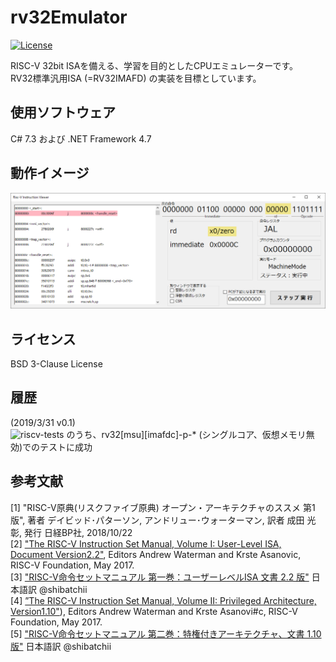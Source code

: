 # rv32Emulator
[![License](https://img.shields.io/badge/license-BSD--3--Clause-blue.svg)](https://github.com/roy-n-roy/rv32Emulator/blob/master/LICENSE)

RISC-V 32bit ISAを備える、学習を目的としたCPUエミュレーターです。  
RV32標準汎用ISA (=RV32IMAFD) の実装を目標としています。

## 使用ソフトウェア
  C# 7.3 および .NET Framework 4.7

## 動作イメージ
  ![main window](https://github.com/roy-n-roy/rv32Emulator/blob/master/images/main_windows.png?raw=true)

## ライセンス
  BSD 3-Clause License

## 履歴
\(2019/3/31 v0.1\)  
  ![riscv-tests](https://github.com/riscv/riscv-tests) のうち、rv32\[msu\]\[imafdc\]-p-\* (シングルコア、仮想メモリ無効)でのテストに成功

## 参考文献
[1]  "RISC-V原典(リスクファイブ原典) オープン・アーキテクチャのススメ 第1版", 著者 デイビッド･パターソン, アンドリュー･ウォーターマン,  訳者 成田 光彰, 発行 日経BP社, 2018/10/22  
[2] ["The RISC-V Instruction Set Manual, Volume I: User-Level ISA, Document Version2.2"](https://riscv.org/specifications/), Editors Andrew Waterman and Krste Asanovic, RISC-V Foundation, May 2017.  
[3] ["RISC-V命令セットマニュアル 第一巻：ユーザーレベルISA 文書 2.2 版"](https://github.com/shibatchii/RISC-V/blob/master/RISC-V_spec_manual_v2.2_jp.pdf) 日本語訳 @shibatchii  
[4] [”The RISC-V Instruction Set Manual, Volume II: Privileged Architecture, Version1.10"](https://riscv.org/specifications/)), Editors Andrew Waterman and Krste Asanovi#c, RISC-V Foundation, May 2017.  
[5] ["RISC-V命令セットマニュアル 第二巻：特権付きアーキテクチャ、文書 1.10 版"](https://github.com/shibatchii/RISC-V/blob/master/riscv-privileged-v1.10_jp.pdf) 日本語訳 @shibatchii

